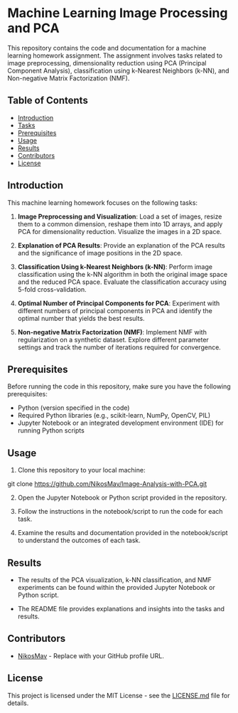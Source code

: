 # Machine Learning Image Processing and PCA

This repository contains the code and documentation for a machine learning homework assignment. The assignment involves tasks related to image preprocessing, dimensionality reduction using PCA (Principal Component Analysis), classification using k-Nearest Neighbors (k-NN), and Non-negative Matrix Factorization (NMF).

## Table of Contents

- [Introduction](#introduction)
- [Tasks](#tasks)
- [Prerequisites](#prerequisites)
- [Usage](#usage)
- [Results](#results)
- [Contributors](#contributors)
- [License](#license)

## Introduction

This machine learning homework focuses on the following tasks:

1. **Image Preprocessing and Visualization**: Load a set of images, resize them to a common dimension, reshape them into 1D arrays, and apply PCA for dimensionality reduction. Visualize the images in a 2D space.

2. **Explanation of PCA Results**: Provide an explanation of the PCA results and the significance of image positions in the 2D space.

3. **Classification Using k-Nearest Neighbors (k-NN)**: Perform image classification using the k-NN algorithm in both the original image space and the reduced PCA space. Evaluate the classification accuracy using 5-fold cross-validation.

4. **Optimal Number of Principal Components for PCA**: Experiment with different numbers of principal components in PCA and identify the optimal number that yields the best results.

5. **Non-negative Matrix Factorization (NMF)**: Implement NMF with regularization on a synthetic dataset. Explore different parameter settings and track the number of iterations required for convergence.

## Prerequisites

Before running the code in this repository, make sure you have the following prerequisites:

- Python (version specified in the code)
- Required Python libraries (e.g., scikit-learn, NumPy, OpenCV, PIL)
- Jupyter Notebook or an integrated development environment (IDE) for running Python scripts

## Usage

1. Clone this repository to your local machine:

git clone https://github.com/NikosMav/Image-Analysis-with-PCA.git


2. Open the Jupyter Notebook or Python script provided in the repository.

3. Follow the instructions in the notebook/script to run the code for each task.

4. Examine the results and documentation provided in the notebook/script to understand the outcomes of each task.

## Results

- The results of the PCA visualization, k-NN classification, and NMF experiments can be found within the provided Jupyter Notebook or Python script.

- The README file provides explanations and insights into the tasks and results.

## Contributors

- [NikosMav](https://github.com/NikosMav) - Replace with your GitHub profile URL.

## License

This project is licensed under the MIT License - see the [LICENSE.md](LICENSE.md) file for details.


